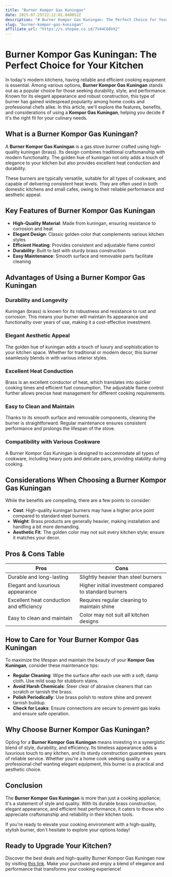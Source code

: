 ```yaml
---
title: "Burner Kompor Gas Kuningan"
date: 2025-07-25T22:12:01.049852Z
description: "# Burner Kompor Gas Kuningan: The Perfect Choice for Your Kitchen..."
slug: "burner-kompor-gas-kuningan"
affiliate_url: "https://s.shopee.co.id/7V44C68VX2"
---
```

# Burner Kompor Gas Kuningan: The Perfect Choice for Your Kitchen

In today's modern kitchens, having reliable and efficient cooking equipment is essential. Among various options, **Burner Kompor Gas Kuningan** stands out as a popular choice for those seeking durability, style, and performance. Known for its elegant appearance and robust construction, this type of burner has gained widespread popularity among home cooks and professional chefs alike. In this article, we'll explore the features, benefits, and considerations of using a **Kompor Gas Kuningan**, helping you decide if it's the right fit for your culinary needs.

## What is a Burner Kompor Gas Kuningan?

A **Burner Kompor Gas Kuningan** is a gas stove burner crafted using high-quality kuningan (brass). Its design combines traditional craftsmanship with modern functionality. The golden hue of kuningan not only adds a touch of elegance to your kitchen but also provides excellent heat conduction and durability.

These burners are typically versatile, suitable for all types of cookware, and capable of delivering consistent heat levels. They are often used in both domestic kitchens and small cafes, owing to their reliable performance and aesthetic appeal.

## Key Features of Burner Kompor Gas Kuningan

- **High-Quality Material**: Made from kuningan, ensuring resistance to corrosion and heat
- **Elegant Design**: Classic golden color that complements various kitchen styles
- **Efficient Heating**: Provides consistent and adjustable flame control
- **Durability**: Built to last with sturdy brass construction
- **Easy Maintenance**: Smooth surface and removable parts facilitate cleaning

## Advantages of Using a Burner Kompor Gas Kuningan

### Durability and Longevity

Kuningan (brass) is known for its robustness and resistance to rust and corrosion. This means your burner will maintain its appearance and functionality over years of use, making it a cost-effective investment.

### Elegant Aesthetic Appeal

The golden hue of kuningan adds a touch of luxury and sophistication to your kitchen space. Whether for traditional or modern decor, this burner seamlessly blends in with various interior styles.

### Excellent Heat Conduction

Brass is an excellent conductor of heat, which translates into quicker cooking times and efficient fuel consumption. The adjustable flame control further allows precise heat management for different cooking requirements.

### Easy to Clean and Maintain

Thanks to its smooth surface and removable components, cleaning the burner is straightforward. Regular maintenance ensures consistent performance and prolongs the lifespan of the stove.

### Compatibility with Various Cookware

A Burner Kompor Gas Kuningan is designed to accommodate all types of cookware, including heavy pots and delicate pans, providing stability during cooking.

## Considerations When Choosing a Burner Kompor Gas Kuningan

While the benefits are compelling, there are a few points to consider:

- **Cost**: High-quality kuningan burners may have a higher price point compared to standard steel burners.
- **Weight**: Brass products are generally heavier, making installation and handling a bit more demanding.
- **Aesthetic Fit**: The golden color may not suit every kitchen style; ensure it matches your decor.

## Pros & Cons Table

| Pros                                        | Cons                                         |
|---------------------------------------------|----------------------------------------------|
| Durable and long-lasting                 | Slightly heavier than steel burners       |
| Elegant and luxurious appearance        | Higher initial investment compared to standard burners |
| Excellent heat conduction and efficiency | Requires regular cleaning to maintain shine |
| Easy to clean and maintain             | Color may not suit all kitchen designs   |

## How to Care for Your Burner Kompor Gas Kuningan

To maximize the lifespan and maintain the beauty of your **Kompor Gas Kuningan**, consider these maintenance tips:

- **Regular Cleaning**: Wipe the surface after each use with a soft, damp cloth. Use mild soap for stubborn stains.
- **Avoid Harsh Chemicals**: Steer clear of abrasive cleaners that can scratch or tarnish the brass.
- **Polish Periodically**: Use brass polish to restore shine and prevent tarnish buildup.
- **Check for Leaks**: Ensure connections are secure to prevent gas leaks and ensure safe operation.

## Why Choose Burner Kompor Gas Kuningan?

Opting for a **Burner Kompor Gas Kuningan** means investing in a synergistic blend of style, durability, and efficiency. Its timeless appearance adds a luxurious touch to any kitchen, and its sturdy construction guarantees years of reliable service. Whether you're a home cook seeking quality or a professional chef wanting elegant equipment, this burner is a practical and aesthetic choice.

## Conclusion

The **Burner Kompor Gas Kuningan** is more than just a cooking appliance; it's a statement of style and quality. With its durable brass construction, elegant appearance, and efficient heat performance, it caters to those who appreciate craftsmanship and reliability in their kitchen tools.

If you're ready to elevate your cooking environment with a high-quality, stylish burner, don't hesitate to explore your options today!

## Ready to Upgrade Your Kitchen?

Discover the best deals and high-quality Burner Kompor Gas Kuningan now by visiting [this link](https://s.shopee.co.id/7V44C68VX2). Make your purchase and enjoy a blend of elegance and performance that transforms your cooking experience!